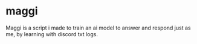 # maggi
Maggi is a script i made to train an ai model to answer and respond just as me, by learning with discord txt logs.
